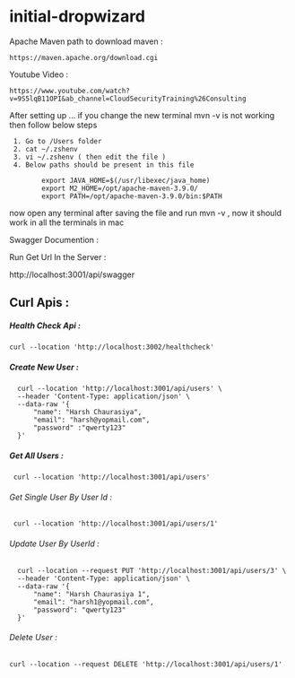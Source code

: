 # initial-dropwizard

Apache Maven path to download maven :

    https://maven.apache.org/download.cgi

Youtube Video :

    https://www.youtube.com/watch?v=9S5lqB11OPI&ab_channel=CloudSecurityTraining%26Consulting

After setting up ... if you change the new terminal mvn -v is not working then follow below steps

     1. Go to /Users folder
     2. cat ~/.zshenv
     3. vi ~/.zshenv ( then edit the file )
     4. Below paths should be present in this file

            export JAVA_HOME=$(/usr/libexec/java_home)
            export M2_HOME=/opt/apache-maven-3.9.0/
            export PATH=/opt/apache-maven-3.9.0/bin:$PATH

now open any terminal after saving the file and run mvn -v , now it should work in all the terminals in mac

Swagger Documention :

Run Get Url In the Server :

http://localhost:3001/api/swagger

## Curl Apis :

##### Health Check Api :

    curl --location 'http://localhost:3002/healthcheck'

##### Create New User :

      curl --location 'http://localhost:3001/api/users' \
      --header 'Content-Type: application/json' \
      --data-raw '{
          "name": "Harsh Chaurasiya",
          "email": "harsh@yopmail.com",
          "password" :"qwerty123"
      }'

##### Get All Users :

     curl --location 'http://localhost:3001/api/users'

###### Get Single User By User Id :

     curl --location 'http://localhost:3001/api/users/1'

###### Update User By UserId :

      curl --location --request PUT 'http://localhost:3001/api/users/3' \
      --header 'Content-Type: application/json' \
      --data-raw '{
          "name": "Harsh Chaurasiya 1",
          "email": "harsh1@yopmail.com",
          "password": "qwerty123"
      }'

###### Delete User :

    curl --location --request DELETE 'http://localhost:3001/api/users/1'
    
    
  
